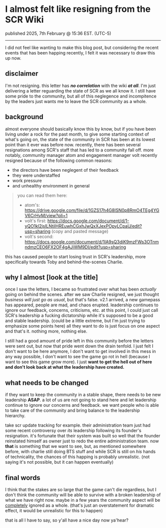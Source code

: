 # I almost felt like resigning from the SCR Wiki
published 2025, 7th February @ 15:36 EST. (UTC-5)

---

I did not feel like wanting to make this blog post, but considering the recent events that has been happing recently, I felt it was necessary to draw this up now.

## disclaimer
I'm not resigning. this letter has <b><i>no correlation</i></b> with the wiki <b><i>at all</i></b>. I'm just delivering a letter reguarding the state of SCR as we all know it. I still have some pride to the community, but all of this neglegence and incompitence by the leaders just wants me to leave the SCR community as a whole.

## background
almost everyone should basically know this by know, but if you have been living under a rock for the past month, to give some starting context of what's going on, the state of the community in SCR has been at its lowest point than it ever was before now. recently, there has been several resignations among SCR's staff that has led to a community fall off. more notably, community manager atom and engagement manager volt recently resigned because of the following common reasons:
- the directors have been neglegent of their feedback
- they were understaffed
- work pressure
- and unhealthy environment in general

> you can read them here:
> - atom's: https://drive.google.com/file/d/1GZS17h4G8lSN0p8RmO4TEg4YGV6CrHvM/view?pli=1
> - volt's first: https://docs.google.com/document/d/1-yQO1kl2jsILNtilHREuwhCGxhJwQxXJexPOpyLCpaU/edit?usp=sharing (copy and pasted message)
> - volt's second: https://docs.google.com/document/d/1IA9sQ3diK9mzFWs3OTnmndmzCEO6FX2OF4gAJiWM9DI/edit?usp=sharing


this has caused people to start losing trust in SCR's leadership, more specifically towards Toby and behind-the-scenes Charlie.

## why I almost \[look at the title]
once I saw the letters, I became so frustrated over what has been <i>actually</i> going on behind the scenes. after we saw Charlie resigned, we just thought <i>business will just go as usual</i>, but that's false. v2.1 arrived, a new gamepass has appeared, people are mad, and chaos erupted. leadership continues to ignore our feedback, concerns, criticisms, etc. at this point, I could just call SCR's leadership a fucking dictatorship while it's supposed to be a good and stable leadership. (could be a little extreme, but I'm just trying to emphasize some points here) all they want to do is just focus on one aspect and that's it. nothing more, nothing else.

I still had a good amount of pride left in this community before the letters were sent out, but now that pride went down the drain tenfold. I just felt I don't want to be here anymore, I don't want to get involved in this mess in any way possible, I don't want to see the game go rot in hell (because I want to see this game grow more). I just <b>want to get the hell out of here and don't look back at what the leadership have created.</b>

## what needs to be changed
if they want to keep the community in a stable shape, there needs to be new leadership <b>ASAP</b>. a lot of us are not going to stand here and let leadership continue to ignore our concerns and feedback. we want people who is able to take care of the community and bring balance to the leadership hierarchy.

take scr update tracking for example. their administration team just had some recent controversy over *its* leadership following its founder's resignation. it's fortunate that their system was built so well that the founder reinstated himself as owner just to redo the entire administration team. now **that** is something that we want to see, but, as mentioned somewhere before, with charlie still doing BTS stuff and while SCR is still on *his* hands of technicality, the chances of this happing is probably unrealistic. (not saying it's not possible, but it can happen eventually)

## final words
I think that the stakes are so large that the game can't die regardless, but I don't think the community will be able to survive with a broken leadership of what we have right now. maybe in a few years the community aspect will be <u>completely</u> ignored as a whole. (that's just an overstatement for dramatic effect, it would be unrealistic for this to happen) 

that is all I have to say, so y'all have a nice day now ya'hear?